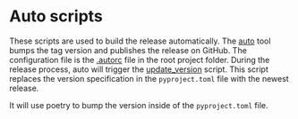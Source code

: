# Auto scripts

These scripts are used to build the release automatically.
The [auto](https://intuit.github.io/auto/) tool bumps the tag version
and publishes the release on GitHub. The configuration file is the
[.autorc](../.autorc) file in the root project folder. During the
release process, auto will trigger the [update_version](update_version.sh)
script. This script replaces the version specification in the `pyproject.toml` file with the
newest release.

It will use poetry to bump the version inside of the `pyproject.toml` file.
